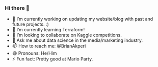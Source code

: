 ### Hi there 👋

- 🔭 I’m currently working on updating my website/blog with past and future projects. :)
- 🌱 I’m currently learning Terraform!
- 👯 I’m looking to collaborate on Kaggle competitions.
- 💬 Ask me about data science in the media/marketing industry.
- 📫 How to reach me: @BrianAkperi
- 😄 Pronouns: He/Him
- ⚡ Fun fact: Pretty good at Mario Party.
